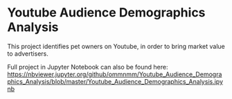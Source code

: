 # Youtube Audience Demographics Analysis

This project identifies pet owners on Youtube, in order to bring market value to advertisers.

Full project in Jupyter Notebook can also be found here:
https://nbviewer.jupyter.org/github/ommnmm/Youtube_Audience_Demographics_Analysis/blob/master/Youtube_Audience_Demographics_Analysis.ipynb


